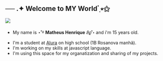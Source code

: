 ## ── .✦ Welcome to MY World ๋࣭ ⭑⚝

![](https://media1.giphy.com/media/v1.Y2lkPTc5MGI3NjExd2c1d2FpODU5aXlqcDJsam9zd2xobXN0NjRzbHhhc2lmd3o2MWplMiZlcD12MV9pbnRlcm5hbF9naWZfYnlfaWQmY3Q9Zw/Fsy5mfJm2pWI9ZtMpR/giphy.gif)

- My name is ⋆˚࿔ **Matheus Henrique** 𝜗𝜚˚⋆ and i'm 15 years old. 
- I'm a student at [Alura](https://www.alura.com.br) on high school (1B Rosanova manhã).
- I'm working on my skills at javascript language.
- I'm using this space for my organatization and sharing of my projects.
